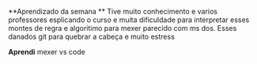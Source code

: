 **Aprendizado da semana **
Tive muito conhecimento e varios professores esplicando o curso e muita dificuldade para interpretar esses montes de regra e algoritimo para mexer parecido com ms dos.
Esses danados git para quebrar a cabeça e muito estress

**Aprendi** mexer vs code
